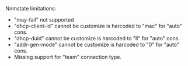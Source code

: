 Nnmstate limitations:
- "may-fail" not supported
- "dhcp-client-id" cannot be customize is harcoded to "mac" for "auto" cons.
- "dhcp-duid" cannot be customize is harcoded to "ll" for "auto" cons.
- "addr-gen-mode" cannot be customize is harcoded to "0" for "auto" cons.
- Missing support for "team" connection type.
